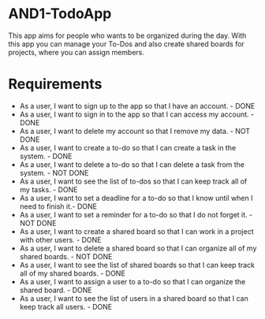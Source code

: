 # AND1-TodoApp

This app aims for people who wants to be organized during the day.
With this app you can manage your To-Dos and also create shared boards for projects, where you can assign members.

# Requirements
 - As a user, I want to sign up to the app so that I have an account. - DONE
 - As a user, I want to sign in to the app so that I can access my account. - DONE
 - As a user, I want to delete my account so that I remove my data. - NOT DONE
 - As a user, I want to create a to-do so that I can create a task in the system. - DONE
 - As a user, I want to delete a to-do so that I can delete a task from the system. - NOT DONE
 - As a user, I want to see the list of to-dos so that I can keep track all of my tasks. - DONE
 - As a user, I want to set a deadline for a to-do so that I know until when I need to finish it.- DONE
 - As a user, I want to set a reminder for a to-do so that I do not forget it. - NOT DONE
 - As a user, I want to create a shared board so that I can work in a project with other users. - DONE
 - As a user, I want to delete a shared board so that I can organize all of my shared boards. - NOT DONE
 - As a user, I want to see the list of shared boards so that I can keep track all of my shared boards. - DONE
 - As a user, I want to assign a user to a to-do so that I can organize the shared board. - DONE
 - As a user, I want to see the list of users in a shared board so that I can keep track all users. - DONE
